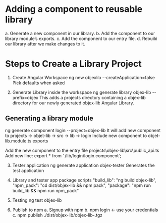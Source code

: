 # Adding a component to reusable library
a. Generate a new component in our library.
b. Add the component to our library module’s exports.
c. Add the component to our entry file.
d. Rebuild our library after we make changes to it.

# Steps to Create a Library Project
1. Create Angular Workspace
ng new objexlib --createApplication=false
Pick defaults when asked 

2. Generate Library inside the workspace
ng generate library objex-lib --prefix=objex
This adds a projects directory containing a objex-lib directory for our newly generated objex-lib Angular Library.

## Generating a library module
ng generate component login --project=objex-lib
It will add new component to projects → objet-lib → src → lib → login
Include new component to objet-lib.module.ts exports

Add the new component to the entry file
projects\objex-lib\src\public_api.ts
Add new line:
export * from './lib/login/login.component';

3. Tester application
ng generate application objex-tester
Generates the test application

4. Library and tester app package scripts
    "build_lib": "ng build objex-lib",
    "npm_pack": "cd dist/objex-lib && npm pack",
    "package": "npm run build_lib && npm run npm_pack"

5. Testing
ng test objex-lib

6. Publish to npm 
a. Signup with npm
b. npm login <- use your credentials
c. npm publish ./dist/objex-lib/objex-lib-<version>.tgz